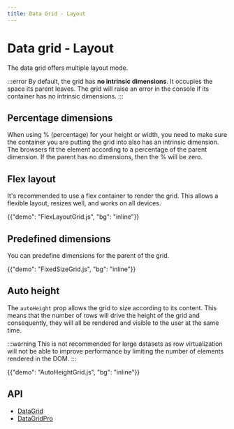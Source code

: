 ```yaml
---
title: Data Grid - Layout
---
```


# Data grid - Layout

<p class="description">The data grid offers multiple layout mode.</p>

:::error
By default, the grid has **no intrinsic dimensions**. It occupies the space its parent leaves.
The grid will raise an error in the console if its container has no intrinsic dimensions.
:::

## Percentage dimensions

When using % (percentage) for your height or width, you need to make sure the container you are putting the grid into also has an intrinsic dimension.
The browsers fit the element according to a percentage of the parent dimension.
If the parent has no dimensions, then the % will be zero.

## Flex layout

It's recommended to use a flex container to render the grid. This allows a flexible layout, resizes well, and works on all devices.

{{"demo": "FlexLayoutGrid.js", "bg": "inline"}}

## Predefined dimensions

You can predefine dimensions for the parent of the grid.

{{"demo": "FixedSizeGrid.js", "bg": "inline"}}

## Auto height

The `autoHeight` prop allows the grid to size according to its content.
This means that the number of rows will drive the height of the grid and consequently, they will all be rendered and visible to the user at the same time.

:::warning
This is not recommended for large datasets as row virtualization will not be able to improve performance by limiting the number of elements rendered in the DOM.
:::

{{"demo": "AutoHeightGrid.js", "bg": "inline"}}

## API

- [DataGrid](/x/api/data-grid/data-grid/)
- [DataGridPro](/x/api/data-grid/data-grid-pro/)
